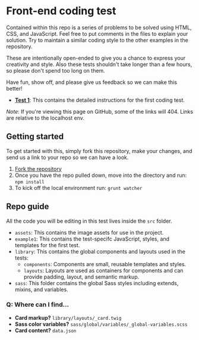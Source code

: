 # Front-end coding test

Contained within this repo is a series of problems to be solved using HTML, CSS, and JavaScript.  Feel free to put comments in the files to explain your solution.  Try to maintain a similar coding style to the other examples in the repository.

These are intentionally open-ended to give you a chance to express your creativity and style.  Also these tests shouldn't take longer than a few hours, so please don't spend too long on them.

Have fun, show off, and please give us feedback so we can make this better!

* **[Test 1](instructions/example1.html)**: This contains the detailed instructions for the first coding test.

_Note_: If you're viewing this page on GitHub, some of the links will 404. Links are relative to the localhost env.

## Getting started

To get started with this, simply fork this repository, make your changes, and send us a link to your repo so we can have a look.

1. [Fork the repository](https://help.github.com/articles/fork-a-repo/)
2. Once you have the repo pulled down, move into the directory and run: `npm install`
3. To kick off the local environment run: `grunt watcher`

## Repo guide

All the code you will be editing in this test lives inside the `src` folder.

- `assets`: This contains the image assets for use in the project.
- `example1`: This contains the test-specifc JavaScript, styles, and templates for the first test.
- `library`: This contains the global components and layouts used in the tests:
  - `components`: Components are small, reusable templates and styles.
  - `layouts`: Layouts are used as containers for components and can provide padding, layout, and semantic markup.
- `sass`: This folder contains the global Sass styles including extends, mixins, and variables.

### Q: Where can I find...
- **Card markup?** `library/layouts/_card.twig`
- **Sass color variables?** `sass/global/variables/_global-variables.scss`
- **Card content?** `data.json`